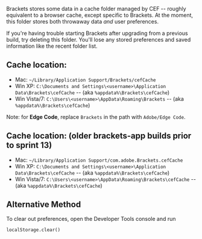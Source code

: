 Brackets stores some data in a cache folder managed by CEF -- roughly equivalent to a browser cache, except specific to Brackets. At the moment, this folder stores both throwaway data _and_ user preferences.

If you're having trouble starting Brackets after upgrading from a previous build, try deleting this folder. You'll lose any stored preferences and saved information like the recent folder list.

## Cache location:

* Mac: ```~/Library/Application Support/Brackets/cefCache```
* Win XP: ```C:\Documents and Settings\<username>\Application Data\Brackets\cefCache``` -- (aka ```%appdata%\Brackets\cefCache```)
* Win Vista/7: ```C:\Users\<username>\AppData\Roaming\Brackets``` -- (aka ```%appdata%\Brackets\cefCache```)

Note: for **Edge Code**, replace `Brackets` in the path with `Adobe/Edge Code`.

## Cache location: (older brackets-app builds prior to sprint 13)

* Mac: ```~/Library/Application Support/com.adobe.Brackets.cefCache```
* Win XP: ```C:\Documents and Settings\<username>\Application Data\Brackets\cefCache``` -- (aka ```%appdata%\Brackets\cefCache```)
* Win Vista/7: ```C:\Users\<username>\AppData\Roaming\Brackets\cefCache``` -- (aka ```%appdata%\Brackets\cefCache```)

## Alternative Method

To clear out preferences, open the Developer Tools console and run

```
localStorage.clear()
```